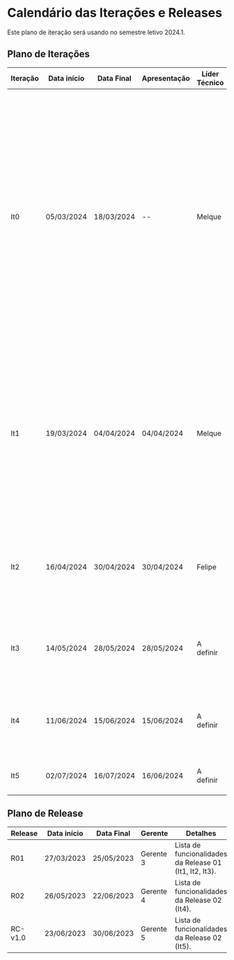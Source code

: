 # Calendário das Iterações e Releases

Este plano de iteração será usando no semestre letivo 2024.1.

## Plano de Iterações

Iteração | Data início | Data Final | Apresentação | Líder Técnico  | Detalhes
-------- | ----------- | ---------- | ------------ | -------  | -------
It0      | 05/03/2024  | 18/03/2024 |      --      | Melque  | Planejamento, Estudos e Estudo dos Documentos e Definição de Tecnologias dos projetos. Criação dos Documentos: Documento de Visão, a de User Modelo Conceitual, ListStories, Plano de Iteração e Plano de Release,  Estrutura do Projeto (código base do projeto), Detalhar User Stories para a Iteração 1, Implementar User Story Base.
It1      | 19/03/2024  | 04/04/2024 | 04/04/2024   | Melque | Criar Documento de Visão, Modelo Conceitual, Lista de User Stories, Plano de Iteração e Plano de Release, Detalhar User Stories para a Iteração 2, Implementar User Stories definidos na Iteração 1 (um US por membro da equipe).
It2      | 16/04/2024  | 30/04/2024 | 30/04/2024   | Felipe | Implementar User Stories 01 a 06, Testar User Stories, Deploy da Iteração (um US por membro da equipe).
It3      | 14/05/2024  | 28/05/2024 | 28/05/2024   | A definir | Detalhar User Stories, Implementar User Stories, Testar User Stories, Deploy da Iteração.
It4      | 11/06/2024  | 15/06/2024 | 15/06/2024   | A definir | Detalhar User Stories, Implementar User Stories, Testar User Stories, Deploy da Iteração.
It5      | 02/07/2024  | 16/07/2024 | 16/06/2024   | A definir | Correções de Bugs, Testes, e Entrega do Projeto.

## Plano de Release

Release | Data início | Data Final | Gerente   | Detalhes
------- | ----------- | ---------- | --------- | --------
R01     | 27/03/2023  | 25/05/2023 | Gerente 3 | Lista de funcionalidades da Release 01 (It1, It2, It3).
R02     | 26/05/2023  | 22/06/2023 | Gerente 4 | Lista de funcionalidades da Release 02 (It4).
RC-v1.0 | 23/06/2023  | 30/06/2023 | Gerente 5 | Lista de funcionalidades da Release 02 (It5).

